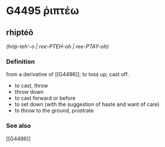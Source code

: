 # G4495 ῥιπτέω

## rhiptéō

_(hrip-teh'-o | ree-PTEH-oh | ree-PTAY-oh)_

### Definition

from a derivative of [[G4496]]; to toss up; cast off.

- to cast, throw
- throw down
- to cast forward or before
- to set down (with the suggestion of haste and want of care)
- to throw to the ground, prostrate

### See also

[[G4496]]


